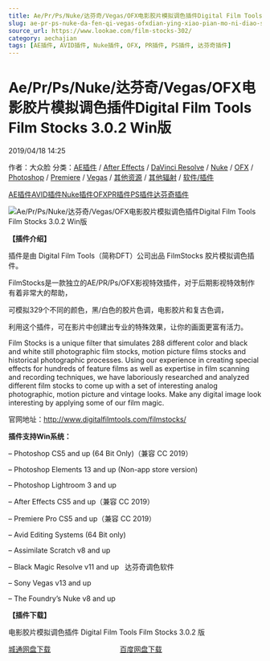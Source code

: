 ```yaml
---
title: Ae/Pr/Ps/Nuke/达芬奇/Vegas/OFX电影胶片模拟调色插件Digital Film Tools Film Stocks 3.0.2 Win版
slug: ae-pr-ps-nuke-da-fen-qi-vegas-ofxdian-ying-xiao-pian-mo-ni-diao-se-cha-jian-digital-film-tools-film-stocks-3-0-2-winban
source_url: https://www.lookae.com/film-stocks-302/
category: aechajian
tags: [AE插件, AVID插件, Nuke插件, OFX, PR插件, PS插件, 达芬奇插件]
---
```

# Ae/Pr/Ps/Nuke/达芬奇/Vegas/OFX电影胶片模拟调色插件Digital Film Tools Film Stocks 3.0.2 Win版

2019/04/18 14:25

作者：大众脸
分类：[AE插件](https://www.lookae.com/after-effects/aechajian/) / [After Effects](https://www.lookae.com/after-effects/) / [DaVinci Resolve](https://www.lookae.com/qitarjcj/resolvezy/) / [Nuke](https://www.lookae.com/qitarjcj/nukezy/) / [OFX](https://www.lookae.com/qitarjcj/ofxzy/) / [Photoshop](https://www.lookae.com/qitarjcj/pszy/) / [Premiere](https://www.lookae.com/qitarjcj/premierezy/) / [Vegas](https://www.lookae.com/qitarjcj/vegaszy/) / [其他资源](https://www.lookae.com/qitarjcj/otherzy/) / [其他辐射](https://www.lookae.com/others/) / [软件/插件](https://www.lookae.com/qitarjcj/)

[AE插件](https://www.lookae.com/tag/ae%e6%8f%92%e4%bb%b6/)[AVID插件](https://www.lookae.com/tag/avid%e6%8f%92%e4%bb%b6/)[Nuke插件](https://www.lookae.com/tag/nuke%e6%8f%92%e4%bb%b6/)[OFX](https://www.lookae.com/tag/ofx/)[PR插件](https://www.lookae.com/tag/pr%e6%8f%92%e4%bb%b6/)[PS插件](https://www.lookae.com/tag/ps%e6%8f%92%e4%bb%b6/)[达芬奇插件](https://www.lookae.com/tag/%e8%be%be%e8%8a%ac%e5%a5%87%e6%8f%92%e4%bb%b6/)

![Ae/Pr/Ps/Nuke/达芬奇/Vegas/OFX电影胶片模拟调色插件Digital Film Tools Film Stocks 3.0.2 Win版](https://www.lookae.com/wp-content/uploads/2016/08/FilmStocks.jpg "Ae/Pr/Ps/Nuke/达芬奇/Vegas/OFX电影胶片模拟调色插件Digital Film Tools Film Stocks 3.0.2 Win版-LookAE.com")

**【插件介绍】**

插件是由 Digital Film Tools（简称DFT）公司出品 FilmStocks 胶片模拟调色插件。

FilmStocks是一款独立的AE/PR/Ps/OFX影视特效插件，对于后期影视特效制作有着非常大的帮助，

可模拟329个不同的颜色，黑/白色的胶片色调，电影胶片和复古色调，

利用这个插件，可在影片中创建出专业的特殊效果，让你的画面更富有活力。

Film Stocks is a unique filter that simulates 288 different color and black and white still photographic film stocks, motion picture films stocks and historical photographic processes. Using our experience in creating special effects for hundreds of feature films as well as expertise in film scanning and recording techniques, we have laboriously researched and analyzed different film stocks to come up with a set of interesting analog photographic, motion picture and vintage looks. Make any digital image look interesting by applying some of our film magic.

官网地址：http://www.digitalfilmtools.com/filmstocks/

**插件支持Win系统：**

– Photoshop CS5 and up (64 Bit Only)（兼容 CC 2019）

– Photoshop Elements 13 and up (Non-app store version)

– Photoshop Lightroom 3 and up

– After Effects CS5 and up（兼容 CC 2019）

– Premiere Pro CS5 and up（兼容 CC 2019）

– Avid Editing Systems (64 Bit only)

– Assimilate Scratch v8 and up

– Black Magic Resolve v11 and up   达芬奇调色软件

– Sony Vegas v13 and up

– The Foundry’s Nuke v8 and up

**【插件下载】**

电影胶片模拟调色插件 Digital Film Tools Film Stocks 3.0.2 版

[城通网盘下载](https://lookae.ctfile.com/fs/680462-366545300)                                   [百度网盘下载](https://pan.baidu.com/s/1qs6qqI57NwcU4EGWU6fYxQ)
